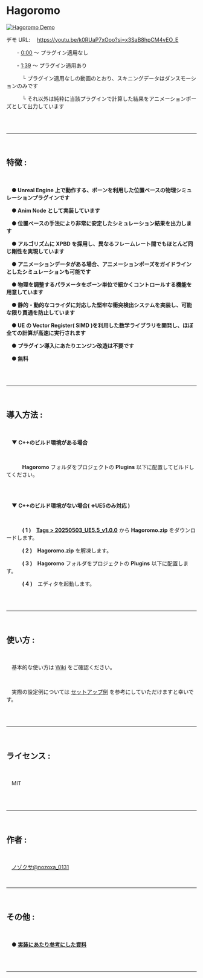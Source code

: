 # Hagoromo

[![Hagoromo Demo](http://img.youtube.com/vi/k0RUaP7xOoo/0.jpg)](https://www.youtube.com/watch?v=k0RUaP7xOoo "Hagoromo Demo")

デモ URL:
　https://youtu.be/k0RUaP7xOoo?si=x3SaB8hpCM4vEO_E

　　- [0:00](https://youtu.be/k0RUaP7xOoo?si=EM5wYsA9CxxWqT2o) ～ プラグイン適用なし

　　- [1:39](https://youtu.be/k0RUaP7xOoo?si=H5prtSiqccYcSImJ&t=99) ～ プラグイン適用あり

　　　└ プラグイン適用なしの動画のとおり、スキニングデータはダンスモーションのみです

　　　└ それ以外は純粋に当該プラグインで計算した結果をアニメーションポーズとして出力しています

<br/>
<br/>

---

<br/>

## 特徴 :

<br/>

　**● Unreal Engine 上で動作する、ボーンを利用した位置ベースの物理シミュレーションプラグインです**

　**● Anim Node として実装しています**

　**● 位置ベースの手法により非常に安定したシミュレーション結果を出力します**

　**● アルゴリズムに XPBD を採用し、異なるフレームレート間でもほとんど同じ剛性を実現しています**

　**● アニメーションデータがある場合、アニメーションポーズをガイドラインとしたシミュレーションも可能です**

　**● 物理を調整するパラメータをボーン単位で細かくコントロールする機能を用意しています**

　**● 静的・動的なコライダに対応した堅牢な衝突検出システムを実装し、可能な限り貫通を防止しています**

　**● UE の Vector Register( SIMD )を利用した数学ライブラリを開発し、ほぼ全ての計算が高速に実行されます**

　**● プラグイン導入にあたりエンジン改造は不要です**

　**● 無料**

<br/>
<br/>

---

<br/>

## 導入方法 :

<br/>

　**▼ C++のビルド環境がある場合**

<br/>

　　　**Hagoromo** フォルダをプロジェクトの **Plugins** 以下に配置してビルドしてください。

<br/>
<br/>

　**▼ C++のビルド環境がない場合( ※UE5のみ対応 )**

<br/>

　　　**( 1 )**　**[Tags > 20250503_UE5.5_v1.0.0](https://github.com/nozoxa/Hagoromo/releases/tag/20250503_UE5.5_v1.0.0)** から **Hagoromo.zip** をダウンロードします。

　　　**( 2 )**　**Hagoromo.zip** を解凍します。

　　　**( 3 )**　**Hagoromo** フォルダをプロジェクトの **Plugins** 以下に配置します。

　　　**( 4 )**　エディタを起動します。

<br/>
<br/>

---

<br/>

## 使い方 :

<br/>

　基本的な使い方は [Wiki](https://github.com/nozoxa/Hagoromo/wiki/Hagoromo-%E3%81%AE%E4%BD%BF%E3%81%84%E6%96%B9) をご確認ください。

<br/>

　実際の設定例については [セットアップ例](https://github.com/nozoxa/Hagoromo/wiki/%E3%82%BB%E3%83%83%E3%83%88%E3%82%A2%E3%83%83%E3%83%97%E4%BE%8B) を参考にしていただけますと幸いです。

<br/>
<br/>

---

<br/>

## ライセンス :

<br/>

　MIT

<br/>
<br/>

---

<br/>

## 作者 :

<br/>

　[ノゾクサ@nozoxa_0131](https://x.com/nozoxa_0131)

<br/>

---

<br/>

## その他 :

<br/>

　**● [実装にあたり参考にした資料](https://github.com/nozoxa/Hagoromo/wiki/%E5%AE%9F%E8%A3%85%E3%81%AB%E3%81%82%E3%81%9F%E3%82%8A%E5%8F%82%E8%80%83%E3%81%AB%E3%81%97%E3%81%9F%E8%B3%87%E6%96%99
)**

<br/>
<br/>

---
